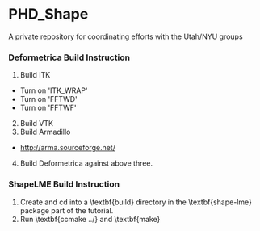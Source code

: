 # PHD_Shape
A private repository for coordinating efforts with the Utah/NYU groups

### Deformetrica Build Instruction
1. Build ITK
  * Turn on 'ITK_WRAP' 
  * Turn on 'FFTWD'
  * Turn on 'FFTWF'
2. Build VTK
3. Build Armadillo
  * http://arma.sourceforge.net/
4. Build Deformetrica against above three.

### ShapeLME Build Instruction 
1. Create and cd into a \textbf{build}
directory in the \textbf{shape-lme} package part of the tutorial.
2. Run \textbf{ccmake ../} and \textbf{make}
